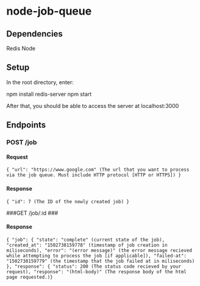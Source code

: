 # node-job-queue #

## Dependencies ##

Redis
Node

## Setup ##

In the root directory, enter: 

npm install
redis-server
npm start

After that, you should be able to access the server at localhost:3000

## Endpoints ##

### POST /job ###

#### Request ####

`
	{
		"url": "https://www.google.com" (The url that you want to process via the job queue. Must include HTTP protocol [HTTP or HTTPS])
	}
`

#### Response ####

`
	{
	  "id": 7 (The ID of the newly created job)
	}
`

###GET /job/:id ###

#### Response ####

`
{
  "job": {
    "state": "complete" (current state of the job),
    "created_at": "1502738159778" (timestamp of job creation in miliseconds),
    "error": "(error message)" (the error message recieved while attempting to process the job [if applicable]),
    "failed-at": "1502738159779" (the timestamp that the job failed at in miliseconds)
  },
  "response": {
    "status": 200 (The status code recieved by your request),
    "response": "(html-body)" (The response body of the html page requested.)}
`